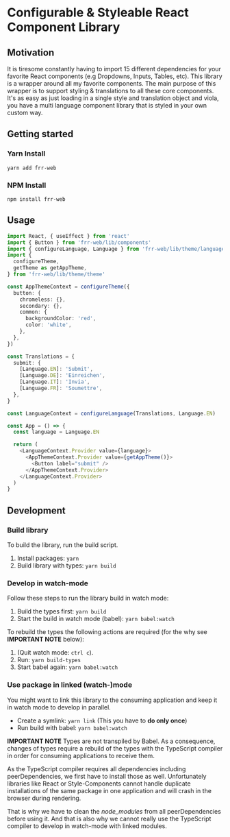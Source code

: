 # Configurable & Styleable React Component Library

## Motivation

It is tiresome constantly having to import 15 different dependencies for your favorite React components (e.g Dropdowns, Inputs, Tables, etc). This library is a wrapper around all my favorite components. The main purpose of this wrapper is to support styling & translations to all these core components. It's as easy as just loading in a single style and translation object and viola, you have a multi language component library that is styled in your own custom way.

## Getting started

### Yarn Install

```
yarn add frr-web
```

### NPM Install

```
npm install frr-web
```

## Usage

```ts
import React, { useEffect } from 'react'
import { Button } from 'frr-web/lib/components'
import { configureLanguage, Language } from 'frr-web/lib/theme/language'
import {
  configureTheme,
  getTheme as getAppTheme,
} from 'frr-web/lib/theme/theme'

const AppThemeContext = configureTheme({
  button: {
    chromeless: {},
    secondary: {},
    common: {
      backgroundColor: 'red',
      color: 'white',
    },
  },
})

const Translations = {
  submit: {
    [Language.EN]: 'Submit',
    [Language.DE]: 'Einreichen',
    [Language.IT]: 'Invia',
    [Language.FR]: 'Soumettre',
  },
}

const LanguageContext = configureLanguage(Translations, Language.EN)

const App = () => {
  const language = Language.EN

  return (
    <LanguageContext.Provider value={language}>
      <AppThemeContext.Provider value={getAppTheme()}>
        <Button label="submit" />
      </AppThemeContext.Provider>
    </LanguageContext.Provider>
  )
}
```

## Development

### Build library

To build the library, run the build script.
1. Install packages: `yarn`
2. Build library with types: `yarn build`

### Develop in watch-mode

Follow these steps to run the library build in watch mode:

1. Build the types first: `yarn build`
2. Start the build in watch mode (babel): `yarn babel:watch`

To rebuild the types the following actions are required (for the why see **IMPORTANT NOTE** below):
1. (Quit watch mode: `ctrl c`).
2. Run: `yarn build-types`
3. Start babel again: `yarn babel:watch`

### Use package in linked (watch-)mode
You might want to link this library to the consuming application and keep it in watch mode to develop in parallel.

- Create a symlink: `yarn link` (This you have to **do only once**)
- Run build with babel: `yarn babel:watch` 

**IMPORTANT NOTE**
Types are not transpiled by Babel. As a consequence, changes of types require a rebuild of the types with the TypeScript compiler in order for consuming applications to receive them.

As the TypeScript compiler requires all dependencies including peerDependencies, we first have to install those as well. Unfortunately libraries like React or Style-Components cannot handle duplicate installations of the same package in one application and will crash in the browser during rendering.

That is why we have to clean the _node_modules_ from all peerDependencies before using it. And that is also why we cannot really use the TypeScript compiler to develop in watch-mode with linked modules.


